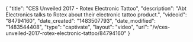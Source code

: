 {
    "title": "CES Unveiled 2017 - Rotex Electronic Tattoo",
    "description": "Abt Electronics talks to Rotex about their electronic tattoo product.",
    "videoid": "84794160",
    "date_created": "1483507793",
    "date_modified": "1483544408",
    "type": "captivate",
    "layout": "video",
    "url": "\/v\/ces-unveiled-2017-rotex-electronic-tattoo\/84794160"
}